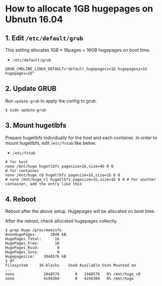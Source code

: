# How to allocate 1GB hugepages on Ubnutn 16.04

## 1. Edit `/etc/default/grub`

This setting allocates 1GB * 16pages = 16GB hugepages on boot time.

- `/etc/default/grub`

```
GRUB_CMDLINE_LINUX_DEFAULT="default_hugepagesz=1G hugepagesz=1G hugepages=16"
```


## 2. Update GRUB


Run `update-grub` to apply the config to grub.

```console
$ sudo update-grub
```


## 3. Mount hugetlbfs

Prepare hugetlbfs individually for the host and each container.
In order to mount hugetlbfs, edit `/etc/fstab` like below.

- `/etc/fstab`

```
# for host
none /mnt/huge hugetlbfs pagesize=1G,size=4G 0 0
# for container
none /mnt/huge_c0 hugetlbfs pagesize=1G,size=1G 0 0
# none /mnt/huge_c1 hugetlbfs pagesize=1G,size=1G 0 0 # For another container, add the entry like this
```


## 4. Reboot

Reboot after the above setup.
Hugepages will be allocated on boot time.

After the reboot, check allocated hugepages collectly.

```console
$ grep Huge /proc/meminfo
AnonHugePages:      2048 kB
HugePages_Total:      16
HugePages_Free:       16
HugePages_Rsvd:        0
HugePages_Surp:        0
Hugepagesize:    1048576 kB
$ df
Filesystem     1K-blocks    Used Available Use% Mounted on
...
none             1048576       0   1048576   0% /mnt/huge_c0
none             4194304       0   4194304   0% /mnt/huge
```

